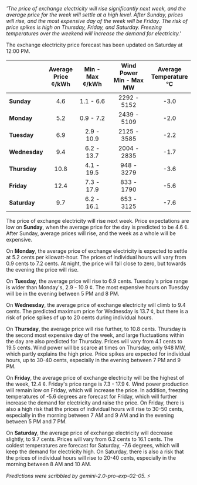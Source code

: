 *'The price of exchange electricity will rise significantly next week, and the average price for the week will settle at a high level. After Sunday, prices will rise, and the most expensive day of the week will be Friday. The risk of price spikes is high on Thursday, Friday, and Saturday. Freezing temperatures over the weekend will increase the demand for electricity.'*

The exchange electricity price forecast has been updated on Saturday at 12:00 PM.

|    | Average<br>Price<br>¢/kWh | Min - Max<br>¢/kWh | Wind Power<br>Min - Max<br>MW | Average<br>Temperature<br>°C |
|:-------------|:----------------:|:----------------:|:-------------:|:-------------:|
| **Sunday**  | 4.6 | 1.1 - 6.6  | 2292 - 5152 | -3.0 |
| **Monday** | 5.2 | 0.9 - 7.2  | 2439 - 5109 | -2.0 |
| **Tuesday**   | 6.9 | 2.9 - 10.9 | 2125 - 3585 | -2.2 |
| **Wednesday**| 9.4 | 6.2 - 13.7 | 2004 - 2835 | -1.7 |
| **Thursday**  | 10.8 | 4.1 - 19.5 |  948 - 3279 | -3.6 |
| **Friday** | 12.4 | 7.3 - 17.9 |  833 - 1790 | -5.6 |
| **Saturday**  | 9.7 | 6.2 - 16.1 |  653 - 3125 | -7.6 |

The price of exchange electricity will rise next week. Price expectations are low on **Sunday**, when the average price for the day is predicted to be 4.6 ¢. After Sunday, average prices will rise, and the week as a whole will be expensive.

On **Monday**, the average price of exchange electricity is expected to settle at 5.2 cents per kilowatt-hour. The prices of individual hours will vary from 0.9 cents to 7.2 cents. At night, the price will fall close to zero, but towards the evening the price will rise.

On **Tuesday**, the average price will rise to 6.9 cents. Tuesday's price range is wider than Monday's, 2.9 - 10.9 ¢. The most expensive hours on Tuesday will be in the evening between 5 PM and 8 PM.

On **Wednesday**, the average price of exchange electricity will climb to 9.4 cents. The predicted maximum price for Wednesday is 13.7 ¢, but there is a risk of price spikes of up to 20 cents during individual hours.

On **Thursday**, the average price will rise further, to 10.8 cents. Thursday is the second most expensive day of the week, and large fluctuations within the day are also predicted for Thursday. Prices will vary from 4.1 cents to 19.5 cents. Wind power will be scarce at times on Thursday, only 948 MW, which partly explains the high price. Price spikes are expected for individual hours, up to 30-40 cents, especially in the evening between 7 PM and 9 PM.

On **Friday**, the average price of exchange electricity will be the highest of the week, 12.4 ¢. Friday's price range is 7.3 - 17.9 ¢. Wind power production will remain low on Friday, which will increase the price. In addition, freezing temperatures of -5.6 degrees are forecast for Friday, which will further increase the demand for electricity and raise the price. On Friday, there is also a high risk that the prices of individual hours will rise to 30-50 cents, especially in the morning between 7 AM and 9 AM and in the evening between 5 PM and 7 PM.

On **Saturday**, the average price of exchange electricity will decrease slightly, to 9.7 cents. Prices will vary from 6.2 cents to 16.1 cents. The coldest temperatures are forecast for Saturday, -7.6 degrees, which will keep the demand for electricity high. On Saturday, there is also a risk that the prices of individual hours will rise to 20-40 cents, especially in the morning between 8 AM and 10 AM.

*Predictions were scribbled by gemini-2.0-pro-exp-02-05.* ⚡️

